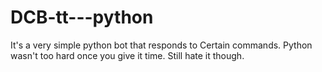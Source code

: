 # DCB-tt---python
It's a very simple python bot that responds to Certain commands. Python wasn't too hard once you give it time. Still hate it though.
